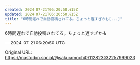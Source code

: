 ```yaml
---
created: 2024-07-21T06:20:50.615Z
updated: 2024-07-21T06:20:50.615Z
title: "6時間遅れで自動投稿されてる。ちょっと遅すぎかも[...]"
---
```


<p>6時間遅れで自動投稿されてる。ちょっと遅すぎかも</p>

&mdash; 2024-07-21 06:20:50 UTC

Original URL: https://mastodon.social/@sakuramochi0/112823032257999023
